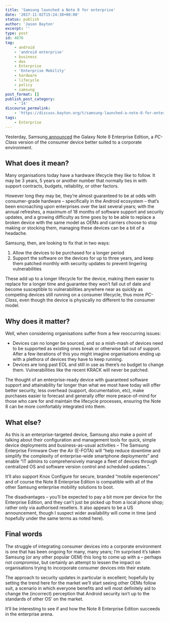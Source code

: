 ```yaml
---
title: 'Samsung launched a Note 8 for enterprise'
date: '2017-11-02T15:24:38+00:00'
status: publish
author: 'Jason Bayton'
excerpt: ''
type: post
id: 4876
tag:
    - android
    - 'android enterprise'
    - business
    - dex
    - Enterprise
    - 'Enterprise Mobility'
    - hardware
    - lifecycle
    - policy
    - samsung
post_format: []
publish_post_category:
    - '14'
discourse_permalink:
    - 'https://discuss.bayton.org/t/samsung-launched-a-note-8-for-enterprise/76'
tags:
    - Enterprise
---
```

Yesterday, Samsung[ announced](https://news.samsung.com/us/galaxy-note8-enterprise-edition/) the Galaxy Note 8 Enterprise Edition, a *PC-Class* version of the consumer device better suited to a corporate environment.

What does it mean?
------------------

Many organisations today have a hardware lifecycle they like to follow. It may be 3 years, 5 years or another number that normally ties in with support contracts, budgets, reliability, or other factors.

However long they may be, they’re almost guaranteed to be at odds with consumer-grade hardware – specifically in the Android ecosystem – that’s been encroaching upon enterprises over the last several years; with the annual refreshes, a maximum of 18 months of software support and security updates, and a growing difficulty as time goes by to be able to replace a broken device with the same model as OEMs and carriers choose to stop making or stocking them, managing these devices can be a bit of a headache.

Samsung, then, are looking to fix that in two ways:

1. Allow the devices to be purchased for a longer period
2. Support the software on the devices for up to three years, and keep them patched monthly with security updates to prevent lingering vulnerabilities

These add up to a longer lifecycle for the device, making them easier to replace for a longer time and guarantee they won’t fall out of date and become susceptible to vulnerabilities anywhere near as quickly as competing devices still running on a consumer lifecycle, thus more *PC-Class*, even though the device is physically no different to the consumer model.

Why does it matter?
-------------------

Well, when considering organisations suffer from a few reoccurring issues:

- Devices can no longer be sourced, and so a mish-mash of devices need to be supported as existing ones break or otherwise fall out of support. After a few iterations of this you might imagine organisations ending up with a plethora of devices they have to keep running.
- Devices are long past EOL and still in use as there’s no budget to change them. Vulnerabilities like the recent KRACK will never be patched.

The thought of an enterprise-ready device with guaranteed software support and attainability far longer than what we most have today will offer better security, less overhead (support, documentation, etc), make purchases easier to forecast and generally offer more peace-of-mind for those who care for and maintain the lifecycle processes, ensuring the Note 8 can be more comfortably integrated into them.

What else?
----------

As this is an enterprise-targeted device, Samsung also make a point of talking about their configuration and management tools for quick, simple device deployments and business-as-usual activities – The Samsung Enterprise Firmware Over the Air (E-FOTA) will “help reduce downtime and simplify the complexity of enterprise-wide smartphone deployments” and enable “IT admins to comprehensively manage a fleet of devices through centralized OS and software version control and scheduled updates.”.

It’ll also support Knox Configure for secure, branded “mobile experiences” and of course the Note 8 Enterprise Edition is compatible with all of the other Samsung enterprise mobility solutions to boot.

The disadvantages – you’ll be expected to pay a bit more per device for the Enterprise Edition, and they can’t just be picked up from a local phone shop; rather only via authorised resellers. It also appears to be a US announcement, though I suspect wider availability will come in time (and hopefully under the same terms as noted here).

Final words
-----------

The struggle of integrating consumer devices into a corporate environment is one that has been ongoing for many, many years; I’m surprised it’s taken Samsung (or any other popular OEM) this long to come up with a – perhaps not *compromise*, but certainly an attempt to lessen the impact on organisations trying to incorporate consumer devices into their estate.

The approach to security updates in particular is excellent; hopefully by setting the trend here for the market we’ll start seeing other OEMs follow suit, a scenario in which everyone benefits and will most definitely aid to change the (incorrect) perception that Android security isn’t up to the standards of other OS’ on the market.

It’ll be interesting to see if and how the Note 8 Enterprise Edition succeeds in the enterprise arena.